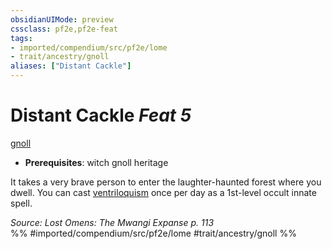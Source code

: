 ```yaml
---
obsidianUIMode: preview
cssclass: pf2e,pf2e-feat
tags:
- imported/compendium/src/pf2e/lome
- trait/ancestry/gnoll
aliases: ["Distant Cackle"]
---
```

# Distant Cackle  *Feat 5*  
[gnoll](gnoll-b1.md)  

- **Prerequisites**: witch gnoll heritage

It takes a very brave person to enter the laughter-haunted forest where you dwell. You can cast [ventriloquism](../spells/ventriloquism.md) once per day as a 1st-level occult innate spell.

*Source: Lost Omens: The Mwangi Expanse p. 113*  
%% #imported/compendium/src/pf2e/lome #trait/ancestry/gnoll %%